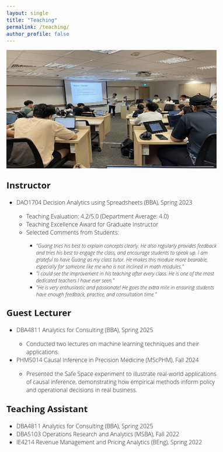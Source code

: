 ```yaml
---
layout: single
title: "Teaching"
permalink: /teaching/
author_profile: false
---
```


<style>
@import url('https://fonts.googleapis.com/css2?family=Open+Sans&display=swap');
</style>
<!-- <body style="font-family: sans-serif; font-size: 9pt;"> -->
<body style="font-family: Open Sans; font-weight: 300; font-style: light; font-size: 12pt;">

<img src="/images/teaching.jpeg" style="width:576px; height:324px;">

<h2 style="margin-top: 1em;">Instructor</h2>
<ul>
	<li>DAO1704 Decision Analytics using Spreadsheets (BBA), Spring 2023</li>
		<ul>
			<li>Teaching Evaluation: 4.2/5.0 (Department Average: 4.0)</li>
			<li>Teaching Excellence Award for Graduate Instructor</li>
			<li>Selected Comments from Students:</li>
				<ul>
					<li style="font-size: 14px"><i>"Guang tries his best to explain concepts clearly. He also regularly provides feedback and tries his best to engage the class, and encourage students to speak up. I am grateful to have Guang as my class tutor. He makes this module more bearable, especially for someone like me who is not inclined in math modules."</i></li>
					<li style="font-size: 14px"><i>"I could see the improvement in his teaching after every class. He is one of the most dedicated teachers I have ever seen."</i></li>
					<li style="font-size: 14px"><i>"He is very enthusiastic and passionate! He goes the extra mile in ensuring students have enough feedback, practice, and consultation time."</i></li>
				</ul>
		</ul>
</ul>

<h2 style="margin-top: 1em;">Guest Lecturer</h2>
<ul>
	<li>DBA4811 Analytics for Consulting (BBA), Spring 2025</li>
		<ul>
			<li>Conducted two lectures on machine learning techniques and their applications.</li>
		</ul>
	<li>PHM5014 Causal Inference in Precision Medicine (MScPHM), Fall 2024</li>
		<ul>
			<li>Presented the Safe Space experiment to illustrate real-world applications of causal inference, demonstrating how empirical methods inform policy and operational decisions in real business.</li>
		</ul>
</ul>

<h2 style="margin-top: 1em;">Teaching Assistant</h2>
<ul>
	<li>DBA4811 Analytics for Consulting (BBA), Spring 2025</li>
	<li>DBA5103 Operations Research and Analytics (MSBA), Fall 2022</li>
	<li>IE4214 Revenue Management and Pricing Analytics (BEng), Spring 2022</li>
</ul>

</body>